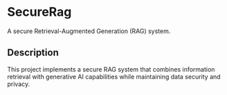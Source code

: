 # SecureRag

A secure Retrieval-Augmented Generation (RAG) system.

## Description

This project implements a secure RAG system that combines information retrieval with generative AI capabilities while maintaining data security and privacy.

